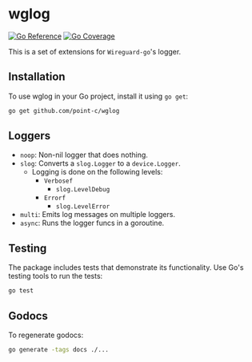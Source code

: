 # wglog

[![Go Reference](https://img.shields.io/badge/godoc-reference-%23007d9c.svg)](https://point-c.github.io/wglog)
[![Go Coverage](https://github.com/point-c/wglog/wiki/coverage.svg)](https://raw.githack.com/wiki/point-c/wglog/coverage.html)

This is a set of extensions for `Wireguard-go`'s logger.

## Installation

To use wglog in your Go project, install it using `go get`:

```bash
go get github.com/point-c/wglog
```

## Loggers

- `noop`: Non-nil logger that does nothing.
- `slog`: Converts a `slog.Logger` to a `device.Logger`.
  - Logging is done on the following levels:
    - `Verbosef`
      - `slog.LevelDebug`
    - `Errorf`
      - `slog.LevelError`
- `multi`: Emits log messages on multiple loggers. 
- `async`: Runs the logger funcs in a goroutine.

## Testing

The package includes tests that demonstrate its functionality. Use Go's testing tools to run the tests:

```bash
go test
```

## Godocs

To regenerate godocs:

```bash
go generate -tags docs ./...
```
